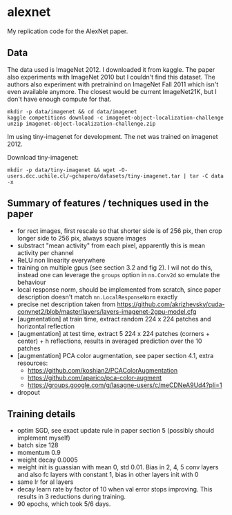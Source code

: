# alexnet
My replication code for the AlexNet paper.


## Data
The data used is ImageNet 2012. I downloaded it from kaggle.  The paper also
experiments with ImageNet 2010 but I couldn't find this dataset.  The authors
also experiment with pretrainind on ImageNet Fall 2011 which isn't even
available anymore. The closest would be current ImageNet21K, but I don't have
enough compute for that.

```console
mkdir -p data/imagenet && cd data/imagenet
kaggle competitions download -c imagenet-object-localization-challenge
unzip imagenet-object-localization-challenge.zip
```
Im using tiny-imagenet for development. The net was trained on imagenet 2012.

Download tiny-imagenet:
```console
mkdir -p data/tiny-imagenet && wget -O- users.dcc.uchile.cl/~gchapero/datasets/tiny-imagenet.tar | tar -C data -x
```

## Summary of features / techniques used in the paper

* for rect images, first rescale so that shorter side is of 256 pix, then crop longer side to 256 pix, always square images
* substract "mean activity" from each pixel, apparently this is mean activity per channel
* ReLU non linearity everywhere
* training on multiple gpus (see section 3.2 and fig 2). I wil not do this, instead one can leverage the `groups` option in `nn.Conv2d` so emulate the behaviour
* local response norm, should be implemented from scratch, since paper description doesn't match `nn.LocalResponseNorm` exactly
* precise net description taken from https://github.com/akrizhevsky/cuda-convnet2/blob/master/layers/layers-imagenet-2gpu-model.cfg
* [augmentation] at train time, extract random 224 x 224 patches and horizontal reflection
* [augmentation] at test time, extract 5 224 x 224 patches (corners + center) + h reflections, results in averaged prediction over the 10 patches
* [augmentation] PCA color augmentation, see paper section 4.1, extra resources:
	* https://github.com/koshian2/PCAColorAugmentation
	* https://github.com/aparico/pca-color-augment
	* https://groups.google.com/g/lasagne-users/c/meCDNeA9Ud4?pli=1
* dropout

## Training details

* optim SGD, see exact update rule in paper section 5 (possibly should implement myself)
* batch size 128
* momentum 0.9
* weight decay 0.0005
* weight init is guassian with mean 0, std 0.01. Bias in 2, 4, 5 conv layers and also fc layers with constant 1, bias in other layers init with 0
* same lr for al layers
* decay learn rate by factor of 10 when val error stops improving. This results in 3 reductions during training.
* 90 epochs, which took 5/6 days.

